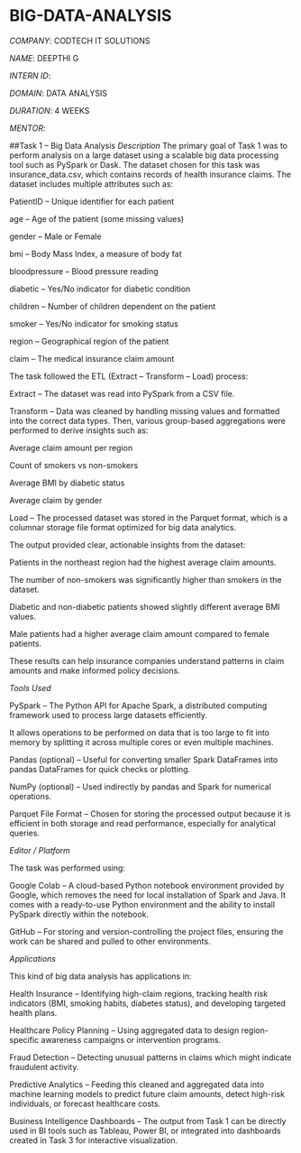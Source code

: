 # BIG-DATA-ANALYSIS

*COMPANY*: CODTECH IT SOLUTIONS

*NAME*: DEEPTHI G

*INTERN ID*:

*DOMAIN*: DATA ANALYSIS

*DURATION*: 4 WEEKS

*MENTOR*:

##Task 1 – Big Data Analysis
*Description*
The primary goal of Task 1 was to perform analysis on a large dataset using a scalable big data processing tool such as PySpark or Dask.
The dataset chosen for this task was insurance_data.csv, which contains records of health insurance claims.
The dataset includes multiple attributes such as:

PatientID – Unique identifier for each patient

age – Age of the patient (some missing values)

gender – Male or Female

bmi – Body Mass Index, a measure of body fat

bloodpressure – Blood pressure reading

diabetic – Yes/No indicator for diabetic condition

children – Number of children dependent on the patient

smoker – Yes/No indicator for smoking status

region – Geographical region of the patient

claim – The medical insurance claim amount

The task followed the ETL (Extract – Transform – Load) process:

Extract – The dataset was read into PySpark from a CSV file.

Transform – Data was cleaned by handling missing values and formatted into the correct data types.
Then, various group-based aggregations were performed to derive insights such as:

Average claim amount per region

Count of smokers vs non-smokers

Average BMI by diabetic status

Average claim by gender

Load – The processed dataset was stored in the Parquet format, which is a columnar storage file format optimized for big data analytics.

The output provided clear, actionable insights from the dataset:

Patients in the northeast region had the highest average claim amounts.

The number of non-smokers was significantly higher than smokers in the dataset.

Diabetic and non-diabetic patients showed slightly different average BMI values.

Male patients had a higher average claim amount compared to female patients.

These results can help insurance companies understand patterns in claim amounts and make informed policy decisions.

*Tools Used*

PySpark – The Python API for Apache Spark, a distributed computing framework used to process large datasets efficiently.

It allows operations to be performed on data that is too large to fit into memory by splitting it across multiple cores or even multiple machines.

Pandas (optional) – Useful for converting smaller Spark DataFrames into pandas DataFrames for quick checks or plotting.

NumPy (optional) – Used indirectly by pandas and Spark for numerical operations.

Parquet File Format – Chosen for storing the processed output because it is efficient in both storage and read performance, especially for analytical queries.

*Editor / Platform*

The task was performed using:

Google Colab – A cloud-based Python notebook environment provided by Google, which removes the need for local installation of Spark and Java. It comes with a ready-to-use Python environment and the ability to install PySpark directly within the notebook.

GitHub – For storing and version-controlling the project files, ensuring the work can be shared and pulled to other environments.

*Applications*

This kind of big data analysis has applications in:

Health Insurance – Identifying high-claim regions, tracking health risk indicators (BMI, smoking habits, diabetes status), and developing targeted health plans.

Healthcare Policy Planning – Using aggregated data to design region-specific awareness campaigns or intervention programs.

Fraud Detection – Detecting unusual patterns in claims which might indicate fraudulent activity.

Predictive Analytics – Feeding this cleaned and aggregated data into machine learning models to predict future claim amounts, detect high-risk individuals, or forecast healthcare costs.

Business Intelligence Dashboards – The output from Task 1 can be directly used in BI tools such as Tableau, Power BI, or integrated into dashboards created in Task 3 for interactive visualization.
